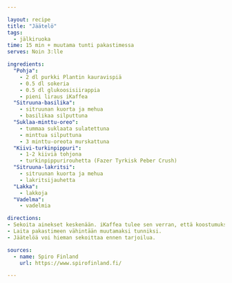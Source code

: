 ```yaml
---

layout: recipe
title: "Jäätelö"
tags:
  - jälkiruoka
time: 15 min + muutama tunti pakastimessa
serves: Noin 3:lle

ingredients:
  "Pohja":
    - 2 dl purkki Plantin kauravispiä
    - 0.5 dl sokeria
    - 0.5 dl glukoosisiirappia
    - pieni liraus iKaffea
  "Sitruuna-basilika":
    - sitruunan kuorta ja mehua
    - basilikaa silputtuna
  "Suklaa-minttu-oreo":
    - tummaa suklaata sulatettuna
    - minttua silputtuna
    - 3 minttu-oreota murskattuna
  "Kiivi-turkinpippuri":
    - 1-2 kiiviä tohjona
    - turkinpippurirouhetta (Fazer Tyrkisk Peber Crush)
  "Sitruuna-lakritsi":
    - sitruunan kuorta ja mehua
    - lakritsijauhetta
  "Lakka":
    - lakkoja
  "Vadelma":
    - vadelmia

directions:
- Sekoita ainekset keskenään. iKaffea tulee sen verran, että koostumuksesta tulee sopiva.
- Laita pakastimeen vähintään muutamaksi tunniksi.
- Jäätelöä voi hieman sekoittaa ennen tarjoilua.

sources:
  - name: Spiro Finland
    url: https://www.spirofinland.fi/

---
```

